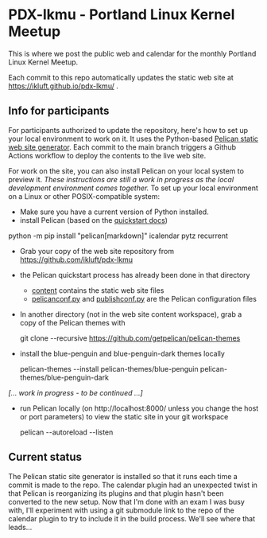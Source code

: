 # PDX-lkmu - Portland Linux Kernel Meetup
This is where we post the public web and calendar for the monthly Portland Linux Kernel Meetup.

Each commit to this repo automatically updates the static web site at https://ikluft.github.io/pdx-lkmu/ .

## Info for participants
For participants authorized to update the repository, here's how to set up your local environment to work on it. It uses the Python-based [Pelican static web site generator](https://docs.getpelican.com/en/latest/). Each commit to the main branch triggers a Github Actions workflow to deploy the contents to the live web site.

For work on the site, you can also install Pelican on your local system to preview it. _These instructions are still a work in progress as the local development environment comes together._ To set up your local environment on a Linux or other POSIX-compatible system:

* Make sure you have a current version of Python installed.
* install Pelican (based on the [quickstart docs](https://docs.getpelican.com/en/latest/quickstart.html))

 python -m pip install "pelican[markdown]" icalendar pytz recurrent

* Grab your copy of the web site repository from https://github.com/ikluft/pdx-lkmu
* the Pelican quickstart process has already been done in that directory
  * [content](content) contains the static web site files
  * [pelicanconf.py](pelicanconf.py) and [publishconf.py](publishconf.py) are the Pelican configuration files
* In another directory (not in the web site content workspace), grab a copy of the Pelican themes with

   git clone --recursive https://github.com/getpelican/pelican-themes

* install the blue-penguin and blue-penguin-dark themes locally

   pelican-themes --install pelican-themes/blue-penguin pelican-themes/blue-penguin-dark

*[... work in progress - to be continued ...]*

* run Pelican locally (on http://localhost:8000/ unless you change the host or port parameters) to view the static site in your git workspace

    pelican --autoreload --listen

## Current status
The Pelican static site generator is installed so that it runs each time a commit is made to the repo. The calendar plugin had an unexpected twist in that Pelican is reorganizing its plugins and that plugin hasn't been converted to the new setup. Now that I'm done with an exam I was busy with, I'll experiment with using a git submodule link to the repo of the calendar plugin to try to include it in the build process. We'll see where that leads...
